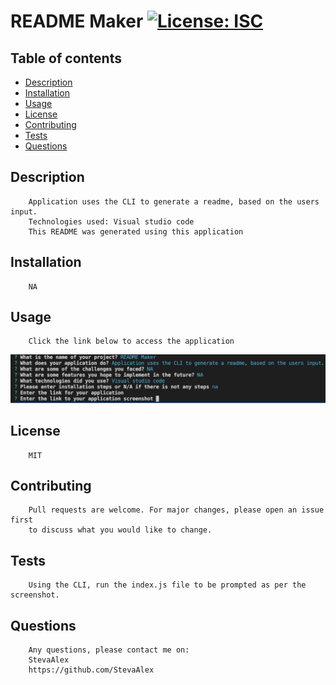  
# README Maker [![License: ISC](https://img.shields.io/badge/License-ISC-blue.svg)](https://opensource.org/licenses/ISC)

 ## Table of contents

- [Description](#description)
- [Installation](#installation)
- [Usage](#usage)
- [License](#license)
- [Contributing](#contributing)
- [Tests](#tests)
- [Questions](#questions)
        
## Description 

        Application uses the CLI to generate a readme, based on the users input. 
        Technologies used: Visual studio code  
        This README was generated using this application

        
## Installation

        NA
        
        
## Usage 

        Click the link below to access the application

![screenshot of application](/assets/CLIscreenshot.png)
        
## License
        
        MIT
        
## Contributing 

        Pull requests are welcome. For major changes, please open an issue first
        to discuss what you would like to change.
        
## Tests 

        Using the CLI, run the index.js file to be prompted as per the screenshot.
        
## Questions

        Any questions, please contact me on:
        StevaAlex
        https://github.com/StevaAlex
        
        